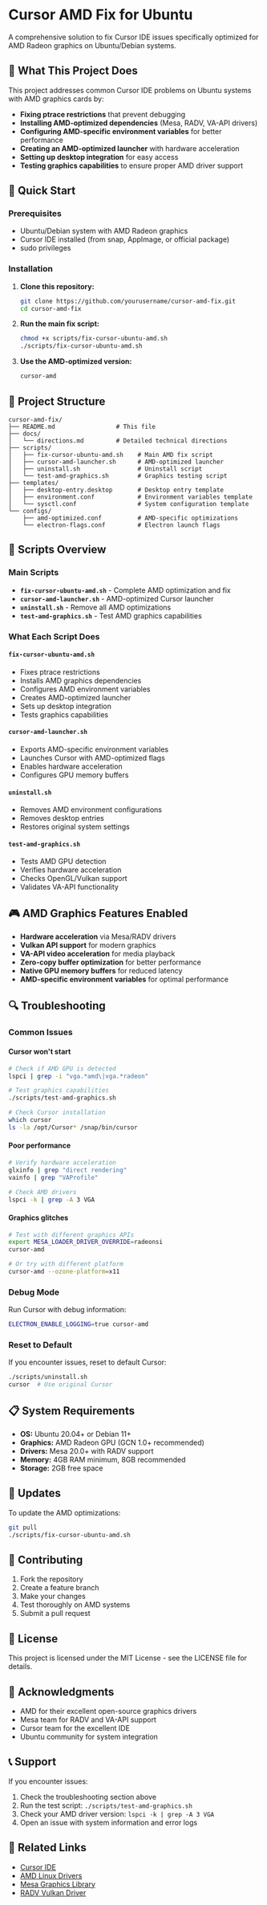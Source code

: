 # Cursor AMD Fix for Ubuntu

A comprehensive solution to fix Cursor IDE issues specifically optimized for AMD Radeon graphics on Ubuntu/Debian systems.

## 🎯 What This Project Does

This project addresses common Cursor IDE problems on Ubuntu systems with AMD graphics cards by:

- **Fixing ptrace restrictions** that prevent debugging
- **Installing AMD-optimized dependencies** (Mesa, RADV, VA-API drivers)
- **Configuring AMD-specific environment variables** for better performance
- **Creating an AMD-optimized launcher** with hardware acceleration
- **Setting up desktop integration** for easy access
- **Testing graphics capabilities** to ensure proper AMD driver support

## 🚀 Quick Start

### Prerequisites
- Ubuntu/Debian system with AMD Radeon graphics
- Cursor IDE installed (from snap, AppImage, or official package)
- sudo privileges

### Installation

1. **Clone this repository:**
   ```bash
   git clone https://github.com/yourusername/cursor-amd-fix.git
   cd cursor-amd-fix
   ```

2. **Run the main fix script:**
   ```bash
   chmod +x scripts/fix-cursor-ubuntu-amd.sh
   ./scripts/fix-cursor-ubuntu-amd.sh
   ```

3. **Use the AMD-optimized version:**
   ```bash
   cursor-amd
   ```

## 📁 Project Structure

```
cursor-amd-fix/
├── README.md                 # This file
├── docs/
│   └── directions.md         # Detailed technical directions
├── scripts/
│   ├── fix-cursor-ubuntu-amd.sh    # Main AMD fix script
│   ├── cursor-amd-launcher.sh      # AMD-optimized launcher
│   ├── uninstall.sh                # Uninstall script
│   └── test-amd-graphics.sh        # Graphics testing script
├── templates/
│   ├── desktop-entry.desktop       # Desktop entry template
│   ├── environment.conf            # Environment variables template
│   └── sysctl.conf                 # System configuration template
└── configs/
    ├── amd-optimized.conf          # AMD-specific optimizations
    └── electron-flags.conf         # Electron launch flags
```

## 🔧 Scripts Overview

### Main Scripts

- **`fix-cursor-ubuntu-amd.sh`** - Complete AMD optimization and fix
- **`cursor-amd-launcher.sh`** - AMD-optimized Cursor launcher
- **`uninstall.sh`** - Remove all AMD optimizations
- **`test-amd-graphics.sh`** - Test AMD graphics capabilities

### What Each Script Does

#### `fix-cursor-ubuntu-amd.sh`
- Fixes ptrace restrictions
- Installs AMD graphics dependencies
- Configures AMD environment variables
- Creates AMD-optimized launcher
- Sets up desktop integration
- Tests graphics capabilities

#### `cursor-amd-launcher.sh`
- Exports AMD-specific environment variables
- Launches Cursor with AMD-optimized flags
- Enables hardware acceleration
- Configures GPU memory buffers

#### `uninstall.sh`
- Removes AMD environment configurations
- Removes desktop entries
- Restores original system settings

#### `test-amd-graphics.sh`
- Tests AMD GPU detection
- Verifies hardware acceleration
- Checks OpenGL/Vulkan support
- Validates VA-API functionality

## 🎮 AMD Graphics Features Enabled

- **Hardware acceleration** via Mesa/RADV drivers
- **Vulkan API support** for modern graphics
- **VA-API video acceleration** for media playback
- **Zero-copy buffer optimization** for better performance
- **Native GPU memory buffers** for reduced latency
- **AMD-specific environment variables** for optimal performance

## 🔍 Troubleshooting

### Common Issues

#### Cursor won't start
```bash
# Check if AMD GPU is detected
lspci | grep -i "vga.*amd\|vga.*radeon"

# Test graphics capabilities
./scripts/test-amd-graphics.sh

# Check Cursor installation
which cursor
ls -la /opt/Cursor* /snap/bin/cursor
```

#### Poor performance
```bash
# Verify hardware acceleration
glxinfo | grep "direct rendering"
vainfo | grep "VAProfile"

# Check AMD drivers
lspci -k | grep -A 3 VGA
```

#### Graphics glitches
```bash
# Test with different graphics APIs
export MESA_LOADER_DRIVER_OVERRIDE=radeonsi
cursor-amd

# Or try with different platform
cursor-amd --ozone-platform=x11
```

### Debug Mode

Run Cursor with debug information:
```bash
ELECTRON_ENABLE_LOGGING=true cursor-amd
```

### Reset to Default

If you encounter issues, reset to default Cursor:
```bash
./scripts/uninstall.sh
cursor  # Use original Cursor
```

## 📋 System Requirements

- **OS:** Ubuntu 20.04+ or Debian 11+
- **Graphics:** AMD Radeon GPU (GCN 1.0+ recommended)
- **Drivers:** Mesa 20.0+ with RADV support
- **Memory:** 4GB RAM minimum, 8GB recommended
- **Storage:** 2GB free space

## 🔄 Updates

To update the AMD optimizations:
```bash
git pull
./scripts/fix-cursor-ubuntu-amd.sh
```

## 🤝 Contributing

1. Fork the repository
2. Create a feature branch
3. Make your changes
4. Test thoroughly on AMD systems
5. Submit a pull request

## 📄 License

This project is licensed under the MIT License - see the LICENSE file for details.

## 🙏 Acknowledgments

- AMD for their excellent open-source graphics drivers
- Mesa team for RADV and VA-API support
- Cursor team for the excellent IDE
- Ubuntu community for system integration

## 📞 Support

If you encounter issues:

1. Check the troubleshooting section above
2. Run the test script: `./scripts/test-amd-graphics.sh`
3. Check your AMD driver version: `lspci -k | grep -A 3 VGA`
4. Open an issue with system information and error logs

## 🔗 Related Links

- [Cursor IDE](https://cursor.sh/)
- [AMD Linux Drivers](https://www.amd.com/en/support/kb/release-notes/rn-amdgpu-unified-linux-20-45)
- [Mesa Graphics Library](https://www.mesa3d.org/)
- [RADV Vulkan Driver](https://github.com/ValveSoftware/radv) 